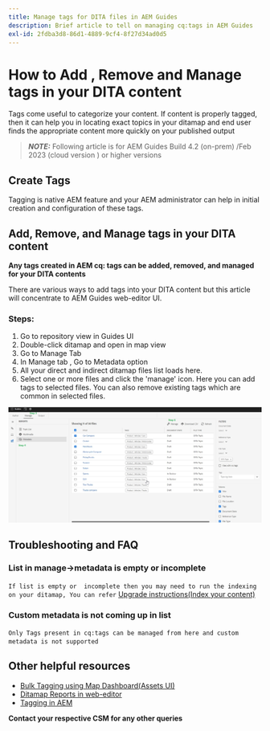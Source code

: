 ```yaml
---
title: Manage tags for DITA files in AEM Guides
description: Brief article to tell on managing cq:tags in AEM Guides
exl-id: 2fdba3d8-86d1-4889-9cf4-8f27d34ad0d5
---
```

# How to Add , Remove and Manage  tags  in your  DITA  content 

Tags come useful to categorize your content. If content is properly tagged, then it can help you in locating  exact topics in your ditamap  and end user finds the appropriate content more quickly on your published output 

> **_NOTE:_**  Following article is for AEM Guides Build 4.2 (on-prem) /Feb 2023 (cloud version ) or higher versions


## Create Tags 

Tagging is native AEM feature and your AEM  administrator can help in initial creation and configuration of these tags.


## Add, Remove, and Manage tags in your DITA content 

**Any tags created in AEM cq: tags can be added, removed, and managed for your DITA contents**

There are various ways to add tags into your DITA content but this article will concentrate to AEM Guides web-editor UI.

### Steps:

1. Go to repository view in Guides UI
2. Double-click ditamap and open in map view
3. Go to Manage Tab
4. In Manage tab , Go to Metadata option
5. All your direct and indirect ditamap files list loads here. 
6. Select one or more files and click the 'manage' icon. Here you can add tags to selected files.
You can also remove existing tags which are common in selected files.

<img title="Manage tags in AEM Guides " alt="Manage Tags in DITA " src="ManageTags.jpg">

## Troubleshooting and FAQ

### List in manage->metadata is empty or incomplete 

`If list is empty or  incomplete then you may need to run the indexing on your ditamap, You can refer` [Upgrade instructions(Index your content)](https://experienceleague.adobe.com/docs/experience-manager-guides-learn/tutorials/install-guide/on-prem-ig/download-install-upgrade-aemg/upgrade-xml-documentation.html?lang=en#steps-to-index-the-existing-content-to-use-the-new-find-and-replace%3A)

### Custom metadata is not coming up in list 

`Only Tags present in cq:tags can be managed from here and custom metadata is not supported`




## Other helpful resources

- [Bulk Tagging using Map Dashboard(Assets UI)](https://experienceleague.adobe.com/docs/experience-manager-guides-learn/tutorials/user-guide/manaege-metadata/map-editor-bulk-tagging.html?lang=en)
- [Ditamap Reports in web-editor](https://experienceleague.adobe.com/docs/experience-manager-guides-learn/tutorials/user-guide/reports-aem-guide/reports-web-editor.html?lang=en)
- [Tagging in AEM](https://experienceleague.adobe.com/docs/experience-manager-learn/assets/configuring/tagging.html?lang=en)


**Contact your respective CSM for any other queries**
